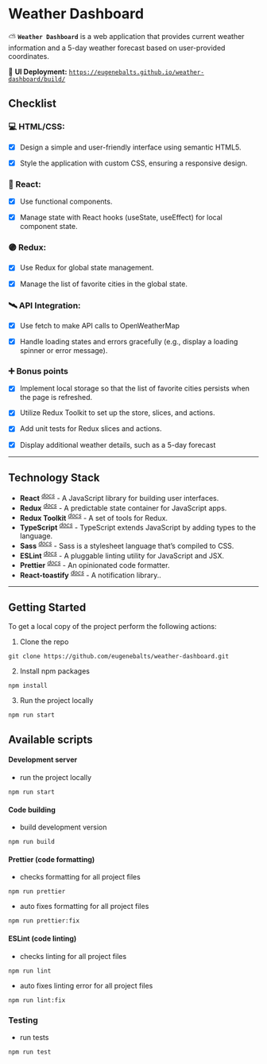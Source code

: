 # Weather Dashboard

⛅ **`Weather Dashboard`** is a web application that provides current weather information and a 5-day weather forecast based on user-provided coordinates.

:rocket: **UI Deployment:** [``https://eugenebalts.github.io/weather-dashboard/build/``](https://eugenebalts.github.io/weather-dashboard/build/) 

## Checklist

### 💻 HTML/CSS:

- [x] Design a simple and user-friendly interface using semantic HTML5.

- [x] Style the application with custom CSS, ensuring a responsive design.
      
### 🔵 React:

- [x] Use functional components.

- [x] Manage state with React hooks (useState, useEffect) for local component state.

### 🟣 Redux:

- [x] Use Redux for global state management.

- [x] Manage the list of favorite cities in the global state.

### 🛰️ API Integration:

- [x] Use fetch to make API calls to OpenWeatherMap

- [x] Handle loading states and errors gracefully (e.g., display a loading spinner or error message).


### ➕ Bonus points 

- [x] Implement local storage so that the list of favorite cities persists when the page is refreshed.

- [x] Utilize Redux Toolkit to set up the store, slices, and actions.

- [x] Add unit tests for Redux slices and actions.

- [x] Display additional weather details, such as a 5-day forecast

---

## Technology Stack

- **React** <sup>_[docs](https://legacy.reactjs.org/docs/getting-started.html)_</sup> - A JavaScript library for building user interfaces.
- **Redux** <sup>_[docs](https://redux.js.org/introduction/getting-started)_</sup> -  A predictable state container for JavaScript apps.
- **Redux Toolkit** <sup>_[docs](https://redux-toolkit.js.org/introduction/getting-started)_</sup> - A set of tools for Redux.
- **TypeScript** <sup>_[docs](https://www.typescriptlang.org/docs/)_</sup> - TypeScript extends JavaScript by adding types to the language.
- **Sass** <sup>_[docs](https://sass-lang.com/documentation/)_</sup> - Sass is a stylesheet language that’s compiled to CSS.
- **ESLint** <sup>_[docs](https://eslint.org/docs/latest/)_</sup> - A pluggable linting utility for JavaScript and JSX.
- **Prettier** <sup>_[docs](https://prettier.io/docs/en/)_</sup> - An opinionated code formatter.
- **React-toastify** <sup>_[docs](https://fkhadra.github.io/react-toastify/introduction)_</sup> - A notification library..

---

## Getting Started

To get a local copy of the project perform the following actions:

1. Clone the repo

```
git clone https://github.com/eugenebalts/weather-dashboard.git
```

2. Install npm packages

```
npm install
```

3. Run the project locally

```
npm run start
```

## Available scripts

#### Development server

- run the project locally

```
npm run start
```

#### Code building

- build development version

```
npm run build
```

#### Prettier (code formatting)

- сhecks formatting for all project files

```
npm run prettier
```

- auto fixes formatting for all project files

```
npm run prettier:fix
```

#### ESLint (code linting)

- checks linting for all project files

```
npm run lint
```

- auto fixes linting error for all project files

```
npm run lint:fix
```

### Testing

- run tests

```
npm run test
```

